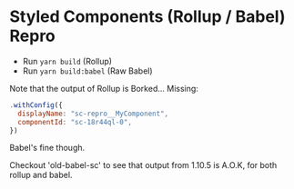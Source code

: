 # Styled Components (Rollup / Babel) Repro

- Run `yarn build` (Rollup)
- Run `yarn build:babel` (Raw Babel)

Note that the output of Rollup is Borked...
Missing:

```js
.withConfig({
  displayName: "sc-repro__MyComponent",
  componentId: "sc-18r44ql-0",
})
```

Babel's fine though.

Checkout 'old-babel-sc' to see that output from 1.10.5 is A.O.K, for both rollup and babel.
